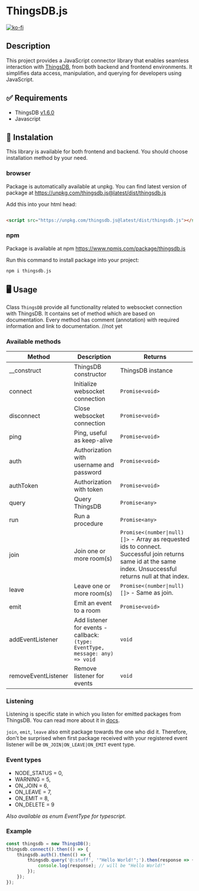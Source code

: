 # ThingsDB.js

[![ko-fi](https://ko-fi.com/img/githubbutton_sm.svg)](https://ko-fi.com/Z8Z5ABMLW)

## Description

This project provides a JavaScript connector library that enables seamless interaction with [ThingsDB](https://www.thingsdb.io/), from both backend
and frontend environments. It simplifies data access, manipulation, and querying for developers using JavaScript.

## :white_check_mark: Requirements

- ThingsDB [v1.6.0](https://docs.thingsdb.io/v1/)
- Javascript

## :floppy_disk: Instalation

This library is available for both frontend and backend. You should choose installation method by your need.

### browser

Package is automatically available at unpkg. You can find latest version of package at https://unpkg.com/thingsdb.js@latest/dist/thingsdb.js

Add this into your html head:

```html

<script src="https://unpkg.com/thingsdb.js@latest/dist/thingsdb.js"></script>
```

### npm

Package is available at npm https://www.npmjs.com/package/thingsdb.js

Run this command to install package into your project:

`npm i thingsdb.js`

## :desktop_computer: Usage

Class `ThingsDB` provide all functionality related to websocket connection with ThingsDB. It contains set of method which are based on documentation.
Every method has comment (annotation) with required information and link to documentation. //not yet

### Available methods

| Method              | Description                                                                   | Returns                                                                                                                                                      |
|---------------------|-------------------------------------------------------------------------------|--------------------------------------------------------------------------------------------------------------------------------------------------------------|
| __construct         | ThingsDB constructor                                                          | ThingsDB instance                                                                                                                                            |
| connect             | Initialize websocket connection                                               | `Promise<void>`                                                                                                                                              |
| disconnect          | Close websocket connection                                                    | `Promise<void>`                                                                                                                                              |
| ping                | Ping, useful as keep-alive                                                    | `Promise<void>`                                                                                                                                              |
| auth                | Authorization with username and password                                      | `Promise<void>`                                                                                                                                              |
| authToken           | Authorization with token                                                      | `Promise<void>`                                                                                                                                              |
| query               | Query ThingsDB                                                                | `Promise<any>`                                                                                                                                               |
| run                 | Run a procedure                                                               | `Promise<any>`                                                                                                                                               |
| join                | Join one or more room(s)                                                      | `Promise<(number\|null)[]>` - Array as requested ids to connect. Successful join returns same id at the same index. Unsuccessful returns null at that index. |
| leave               | Leave one or more room(s)                                                     | `Promise<(number\|null)[]>` - Same as join.                                                                                                                  |
| emit                | Emit an event to a room                                                       | `Promise<void>`                                                                                                                                              |
| addEventListener    | Add listener for events - callback: `(type: EventType, message: any) => void` | `void`                                                                                                                                                       |
| removeEventListener | Remove listener for events                                                    | `void`                                                                                                                                                       |

### Listening

Listening is specific state in which you listen for emitted packages from ThingsDB. You can read more about it in [docs](https://docs.thingsdb.io/v1/listening/).

`join`, `emit`, `leave` also emit package towards the one who did it. Therefore, don't be surprised when first package received with your registered event listener will
be `ON_JOIN|ON_LEAVE|ON_EMIT` event type.

### Event types

- NODE_STATUS = 0,
- WARNING = 5,
- ON_JOIN = 6,
- ON_LEAVE = 7,
- ON_EMIT = 8,
- ON_DELETE = 9

_Also available as enum EventType for typescript._

### Example

```javascript
const thingsdb = new ThingsDB();
thingsdb.connect().then(() => {
    thingsdb.auth().then(() => {
        thingsdb.query('@:stuff', '"Hello World!";').then(response => {
            console.log(response); // will be "Hello World!"
        });
    });
});
```

